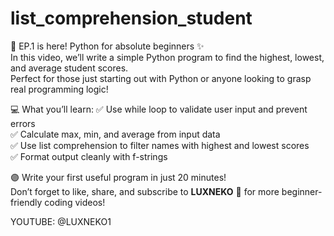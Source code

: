 # list_comprehension_student
🧠 EP.1 is here! Python for absolute beginners ✨  
In this video, we’ll write a simple Python program to find the highest, lowest, and average student scores.  
Perfect for those just starting out with Python or anyone looking to grasp real programming logic!

💻 What you’ll learn:
✅ Use while loop to validate user input and prevent errors  
✅ Calculate max, min, and average from input data  
✅ Use list comprehension to filter names with highest and lowest scores  
✅ Format output cleanly with f-strings

🟣 Write your first useful program in just 20 minutes!  
Don’t forget to like, share, and subscribe to **LUXNEKO** 🐾 for more beginner-friendly coding videos!

YOUTUBE: @LUXNEKO1
